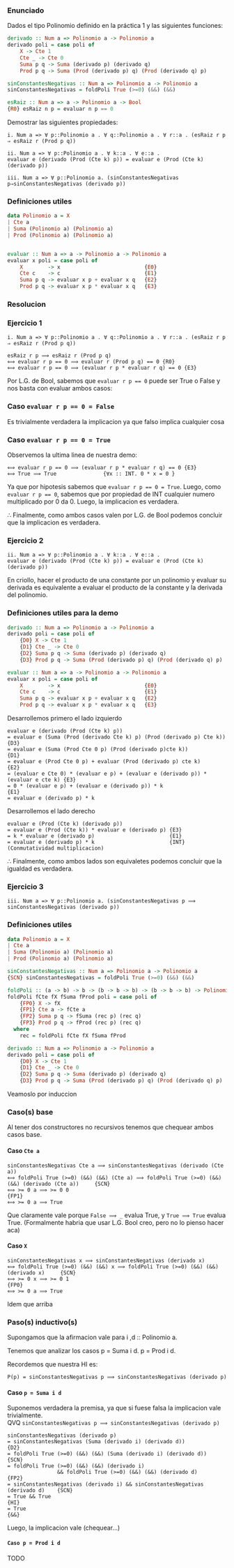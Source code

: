 ### Enunciado
Dados el tipo Polinomio definido en la práctica 1 y las siguientes funciones:
```hs
derivado :: Num a => Polinomio a -> Polinomio a
derivado poli = case poli of
    X -> Cte 1
    Cte _ -> Cte 0
    Suma p q -> Suma (derivado p) (derivado q)
    Prod p q -> Suma (Prod (derivado p) q) (Prod (derivado q) p)

sinConstantesNegativas :: Num a => Polinomio a -> Polinomio a
sinConstantesNegativas = foldPoli True (>=0) (&&) (&&)

esRaiz :: Num a => a -> Polinomio a -> Bool
{R0} esRaiz n p = evaluar n p == 0
```

Demostrar las siguientes propiedades:
```
i. Num a => ∀ p::Polinomio a . ∀ q::Polinomio a . ∀ r::a . (esRaiz r p ⇒ esRaiz r (Prod p q))

ii. Num a => ∀ p::Polinomio a . ∀ k::a . ∀ e::a .
evaluar e (derivado (Prod (Cte k) p)) = evaluar e (Prod (Cte k) (derivado p))

iii. Num a => ∀ p::Polinomio a. (sinConstantesNegativas p⇒sinConstantesNegativas (derivado p))
```

### Definiciones utiles
```hs
data Polinomio a = X
| Cte a
| Suma (Polinomio a) (Polinomio a)
| Prod (Polinomio a) (Polinomio a)


evaluar :: Num a => a -> Polinomio a -> Polinomio a
evaluar x poli = case poli of
    X        -> x                           {E0}
    Cte c    -> c                           {E1}
    Suma p q -> evaluar x p + evaluar x q   {E2}
    Prod p q -> evaluar x p * evaluar x q   {E3}
```

### Resolucion

### Ejercicio 1
```
i. Num a => ∀ p::Polinomio a . ∀ q::Polinomio a . ∀ r::a . (esRaiz r p ⇒ esRaiz r (Prod p q))
```

```
esRaiz r p ⟹ esRaiz r (Prod p q)
⟺ evaluar r p == 0 ⟹ evaluar r (Prod p q) == 0 {R0}
⟺ evaluar r p == 0 ⟹ (evaluar r p * evaluar r q) == 0 {E3}
```

Por L.G. de Bool, sabemos que `evaluar r p == 0` puede ser True o False y nos basta con evaluar ambos casos: 

### Caso `evaluar r p == 0 = False`
Es trivialmente verdadera la implicacion ya que falso implica cualquier cosa

### Caso `evaluar r p == 0 = True`
Observemos la ultima linea de nuestra demo:
```
⟺ evaluar r p == 0 ⟹ (evaluar r p * evaluar r q) == 0 {E3}
⟺ True ⟹ True               {∀x :: INT. 0 * x = 0 }
```
Ya que por hipotesis sabemos que `evaluar r p == 0 = True`. Luego, como `evaluar r p == 0`, sabemos que por propiedad de INT cualquier numero multiplicado por 0 da 0. Luego, la implicacion es verdadera.

∴ Finalmente, como ambos casos valen por L.G. de Bool podemos concluir que la implicacion es verdadera.

### Ejercicio 2

```
ii. Num a => ∀ p::Polinomio a . ∀ k::a . ∀ e::a .
evaluar e (derivado (Prod (Cte k) p)) = evaluar e (Prod (Cte k) (derivado p))
```
En criollo, hacer el producto de una constante por un polinomio y evaluar su derivada es equivalente a evaluar el producto de la constante y la derivada del polinomio.

### Definiciones utiles para la demo
```hs
derivado :: Num a => Polinomio a -> Polinomio a
derivado poli = case poli of
    {D0} X -> Cte 1                                      
    {D1} Cte _ -> Cte 0
    {D2} Suma p q -> Suma (derivado p) (derivado q)
    {D3} Prod p q -> Suma (Prod (derivado p) q) (Prod (derivado q) p)

evaluar :: Num a => a -> Polinomio a -> Polinomio a
evaluar x poli = case poli of
    X        -> x                           {E0}
    Cte c    -> c                           {E1}
    Suma p q -> evaluar x p + evaluar x q   {E2}
    Prod p q -> evaluar x p * evaluar x q   {E3}

```


Desarrollemos primero el lado izquierdo
```
evaluar e (derivado (Prod (Cte k) p)) 
= evaluar e (Suma (Prod (derivado Cte k) p) (Prod (derivado p) Cte k))             {D3}
= evaluar e (Suma (Prod Cte 0 p) (Prod (derivado p)cte k))                         {D1}
= evaluar e (Prod Cte 0 p) + evaluar (Prod (derivado p) cte k)                     {E2}
= (evaluar e Cte 0) * (evaluar e p) + (evaluar e (derivado p)) * (evaluar e cte k) {E3}
= 0 * (evaluar e p) + (evaluar e (derivado p)) * k                                 {E1}
= evaluar e (derivado p) * k
```

Desarrollemos el lado derecho 
```
evaluar e (Prod (Cte k) (derivado p))
= evaluar e (Prod (Cte k)) * evaluar e (derivado p) {E3}
= k * evaluar e (derivado p)                        {E1} 
= evaluar e (derivado p) * k                        {INT} (Conmutatividad multiplicacion)
```

∴ Finalmente, como ambos lados son equivaletes podemos concluir que la igualdad es verdadera.

### Ejercicio 3

```
iii. Num a => ∀ p::Polinomio a. (sinConstantesNegativas p ⟹ sinConstantesNegativas (derivado p))
```

### Definiciones utiles
```hs
data Polinomio a = X
| Cte a
| Suma (Polinomio a) (Polinomio a)
| Prod (Polinomio a) (Polinomio a)

sinConstantesNegativas :: Num a => Polinomio a -> Polinomio a
{SCN} sinConstantesNegativas = foldPoli True (>=0) (&&) (&&)

foldPoli :: (a -> b) -> b -> (b -> b -> b) -> (b -> b -> b) -> Polinomio a -> b -- cortesia gpt :)
foldPoli fCte fX fSuma fProd poli = case poli of
    {FP0} X -> fX
    {FP1} Cte a -> fCte a
    {FP2} Suma p q -> fSuma (rec p) (rec q)
    {FP3} Prod p q -> fProd (rec p) (rec q)
  where
    rec = foldPoli fCte fX fSuma fProd 

derivado :: Num a => Polinomio a -> Polinomio a
derivado poli = case poli of
    {D0} X -> Cte 1                                      
    {D1} Cte _ -> Cte 0
    {D2} Suma p q -> Suma (derivado p) (derivado q)
    {D3} Prod p q -> Suma (Prod (derivado p) q) (Prod (derivado q) p)
```

Veamoslo por induccion

### Caso(s) base
Al tener dos constructores no recursivos tenemos que chequear ambos casos base.
#### Caso `Cte a`

```
sinConstantesNegativas Cte a ⟹ sinConstantesNegativas (derivado (Cte a))
⟺ foldPoli True (>=0) (&&) (&&) (Cte a) ⟹ foldPoli True (>=0) (&&) (&&) (derivado (Cte a))     {SCN}
⟺ >= 0 a ⟹ >= 0 0                                                                              {FP1}
⟺ >= 0 a ⟹ True
```

Que claramente vale porque `False ⟹ _` evalua True, y `True ⟹ True` evalua True. (Formalmente habria que usar L.G. Bool creo, pero no lo pienso hacer aca)

#### Caso `X`

```
sinConstantesNegativas x ⟹ sinConstantesNegativas (derivado x)
⟺ foldPoli True (>=0) (&&) (&&) x ⟹ foldPoli True (>=0) (&&) (&&) (derivado x)     {SCN}
⟺ >= 0 x ⟹ >= 0 1                                                                  {FP0}
⟺ >= 0 a ⟹ True
```

Idem que arriba

### Paso(s) inductivo(s)

Supongamos que la afirmacion vale para i ,d :: Polinomio a.

Tenemos que analizar los casos p = Suma i d. p = Prod i d.

Recordemos que nuestra HI es: 
```
P(p) = sinConstantesNegativas p ⟹ sinConstantesNegativas (derivado p)
```

#### Caso `p = Suma i d`
Suponemos verdadera la premisa, ya que si fuese falsa la implicacion vale trivialmente.  
QVQ `sinConstantesNegativas p ⟹ sinConstantesNegativas (derivado p)`

```
sinConstantesNegativas (derivado p)
= sinConstantesNegativas (Suma (derivado i) (derivado d))                       {D2}
= foldPoli True (>=0) (&&) (&&) (Suma (derivado i) (derivado d))                {SCN}
= foldPoli True (>=0) (&&) (&&) (derivado i) 
                && foldPoli True (>=0) (&&) (&&) (derivado d)                   {FP2}
= sinConstantesNegativas (derivado i) && sinConstantesNegativas (derivado d)    {SCN}
= True && True                                                                  {HI}
= True                                                                          {&&}
```
Luego, la implicacion vale (chequear...)

#### `Caso p = Prod i d`
TODO